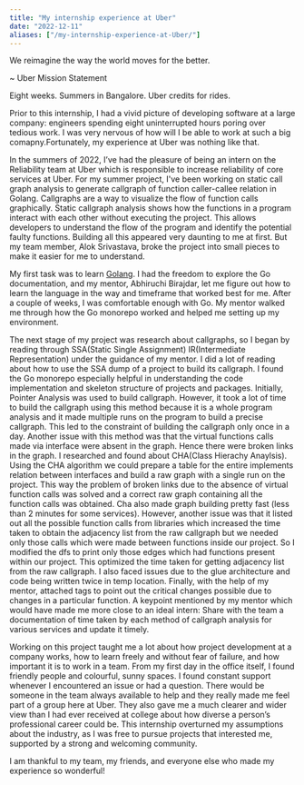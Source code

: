 ```yaml
---
title: "My internship experience at Uber"
date: "2022-12-11"
aliases: ["/my-internship-experience-at-Uber/"]
---
```


We reimagine the way the world moves for the better.

~ Uber Mission Statement

Eight weeks. Summers in Bangalore. Uber credits for rides. 

Prior to this internship, I had a vivid picture of developing software at a large company: engineers spending eight uninterrupted hours poring over tedious work. I was very nervous of how will I be able to work at such a big comapny.Fortunately, my experience at Uber was nothing like that. 

In the summers of 2022, I’ve had the pleasure of being an intern on the Reliability team at Uber which is responsible to increase reliability of core services at Uber. For my summer project, I've been working on static call graph analysis to generate callgraph of function caller-callee relation in Golang. Callgraphs are a way to visualize the flow of function calls graphically. Static callgraph analysis shows how the functions in a program interact with each other without executing the project. This allows developers to understand the flow of the program and identify the potential faulty functions. Building all this appeared very daunting to me at first. But my team member, Alok Srivastava, broke the project into small pieces to make it easier for me to understand. 

My first task was to learn [Golang](https://go.dev/). I had the freedom to explore the Go documentation, and my mentor, Abhiruchi Birajdar, let me figure out how to learn the language in the way and timeframe that worked best for me. After a couple of weeks, I was comfortable enough with Go. My mentor walked me through how the Go monorepo worked and helped me setting up my environment.

The next stage of my project was research about callgraphs, so I began by reading through SSA(Static Single Assignment) IR(Intermediate Representation) under the guidance of my mentor. I did a lot of reading about how to use the SSA dump of a project to build its callgraph. I found the Go monorepo especially helpful in understanding the code implementation and skeleton structure of projects and packages. Initially, Pointer Analysis was used to build callgraph. However, it took a lot of time to build the callgraph using this method because it is a whole program analysis and it made multiple runs on the program to build a precise callgraph. This led to the constraint of building the callgraph only once in a day. Another issue with this method was that the virtual functions calls made via interface were absent in the graph. Hence there were broken links in the graph. I researched and found about CHA(Class Hierachy Anaylsis). Using the CHA algorithm we could prepare a table for the entire implements relation between interfaces and build a raw graph with a single run on the project. This way the problem of broken links due to the absence of virtual function calls was solved and a correct raw graph containing all the function calls was obtained. Cha also made graph building pretty fast (less than 2 minutes for some services). However, another issue was that it listed out all the possible function calls from libraries which increased the time taken to obtain the adjacency list from the raw callgraph but we needed only those calls which were made between functions inside our project. So I modified the dfs to print only those edges which had functions present within our project. This optimized the time taken for getting adjacency list from the raw callgraph. I also faced issues due to the glue architecture and code being written twice in temp location. Finally, with the help of my mentor, attached tags to point out the critical changes possible due to changes in a particular function. A keypoint mentioned by my mentor which would have made me more close to an ideal intern: Share with the team a documentation of time taken by each method of callgraph analysis for various services and update it timely.

Working on this project taught me a lot about how project development at a company works, how to learn freely and without fear of failure, and how important it is to work in a team. From my first day in the office itself, I found friendly people and colourful, sunny spaces. I found constant support whenever I encountered an issue or had a question. There would be someone in the team always available to help and they really made me feel part of a group here at Uber. They also gave me a much clearer and wider view than I had ever received at college about how diverse a person’s professional career could be. This internship overturned my assumptions about the industry, as I was free to pursue projects that interested me, supported by a strong and welcoming community. 

I am thankful to my team, my friends, and everyone else who made my experience so wonderful! 

